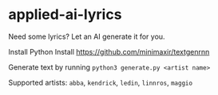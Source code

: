 # applied-ai-lyrics
Need some lyrics? Let an AI generate it for you.

Install Python
Install https://github.com/minimaxir/textgenrnn

Generate text by running 
`python3 generate.py <artist name>`

Supported artists: `abba`, `kendrick`, `ledin`, `linnros`, `maggio`
